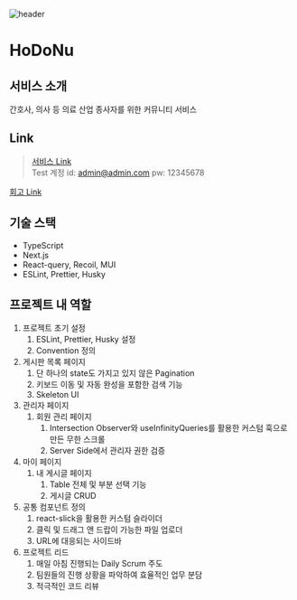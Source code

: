 ![header](https://capsule-render.vercel.app/api?type=waving&color=gradient&height=300&section=header&text=TURNING%20POINT&fontSize=90)
# HoDoNu

## 서비스 소개

간호사, 의사 등 의료 산업 종사자를 위한 커뮤니티 서비스

## Link

> [서비스 Link](https://toy-project-web-green.vercel.app/home)<br/>
> Test 계정
    id: admin@admin.com
    pw: 12345678

[회고 Link](https://velog.io/@milkboy2564/%ED%94%84%EB%A1%9C%EC%A0%9D%ED%8A%B8%EB%A1%9C-%EB%B0%B0%EC%9A%B0%EB%8A%94-NextJS)

## 기술 스택
- TypeScript
- Next.js
- React-query, Recoil, MUI
- ESLint, Prettier, Husky

## 프로젝트 내 역할

1. 프로젝트 초기 설정 
    1. ESLint, Prettier, Husky 설정
    2. Convention 정의
2. 게시판 목록 페이지
    1. 단 하나의 state도 가지고 있지 않은 Pagination
    2. 키보드 이동 및 자동 완성을 포함한 검색 기능
    3. Skeleton UI
3. 관리자 페이지
    1. 회원 관리 페이지
        1. Intersection Observer와 useInfinityQueries를 활용한 커스텀 훅으로 만든 무한 스크롤
        2. Server Side에서 관리자 권한 검증
4. 마이 페이지
    1. 내 게시글 페이지
        1. Table 전체 및 부분 선택 기능
        2. 게시글 CRUD
5. 공통 컴포넌트 정의
    1. react-slick을 활용한 커스텀 슬라이더
    2. 클릭 및 드래그 앤 드랍이 가능한 파일 업로더
    3. URL에 대응되는 사이드바
6. 프로젝트 리드
    1. 매일 아침 진행되는 Daily Scrum 주도
    2. 팀원들의 진행 상황을 파악하여 효율적인 업무 분담
    3. 적극적인 코드 리뷰
